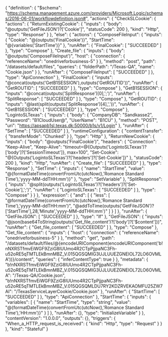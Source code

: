 {
    "definition": {
        "$schema": "https://schema.management.azure.com/providers/Microsoft.Logic/schemas/2016-06-01/workflowdefinition.json#",
        "actions": {
            "CheckSLCookie": {
                "actions": {
                    "ReturnExistingCookie": {
                        "inputs": {
                            "body": "@outputs('GetFileJSON')?['Cookie']",
                            "statusCode": 200
                        },
                        "kind": "Http",
                        "type": "Response"
                    }
                },
                "else": {
                    "actions": {
                        "ComposeFileInput": {
                            "inputs": {
                                "Cookie": "@{outputs('FinalCookie')}",
                                "StartTime": "@{variables('StartTime')}"
                            },
                            "runAfter": {
                                "FinalCookie": [
                                    "SUCCEEDED"
                                ]
                            },
                            "type": "Compose"
                        },
                        "Create_file": {
                            "inputs": {
                                "body": "@outputs('ComposeFileInput')",
                                "host": {
                                    "connection": {
                                        "referenceName": "onedriveforbusiness-5"
                                    }
                                },
                                "method": "post",
                                "path": "/datasets/default/files",
                                "queries": {
                                    "folderPath": "/Texas-QA",
                                    "name": "Cookie.json"
                                }
                            },
                            "runAfter": {
                                "ComposeFileInput": [
                                    "SUCCEEDED"
                                ]
                            },
                            "type": "ApiConnection"
                        },
                        "FinalCookie": {
                            "inputs": "@concat(outputs('GetB1SESSION'),outputs('GetROUTID'))",
                            "runAfter": {
                                "GetROUTID": [
                                    "SUCCEEDED"
                                ]
                            },
                            "type": "Compose"
                        },
                        "GetB1SESSION": {
                            "inputs": "@concat(outputs('SplitResponse')[0],';')",
                            "runAfter": {
                                "SplitResponse": [
                                    "SUCCEEDED"
                                ]
                            },
                            "type": "Compose"
                        },
                        "GetROUTID": {
                            "inputs": "@last(split(outputs('SplitResponse')[4],','))",
                            "runAfter": {
                                "GetB1SESSION": [
                                    "SUCCEEDED"
                                ]
                            },
                            "type": "Compose"
                        },
                        "LogintoSLTexas": {
                            "inputs": {
                                "body": {
                                    "CompanyDB": "Sandkasse2",
                                    "Password": "B1CloudUser@",
                                    "UserName": "B1CU"
                                },
                                "method": "POST",
                                "uri": "https://apsapb1sl.texas.dk:50000/b1s/v1/Login"
                            },
                            "runAfter": {
                                "SetTime": [
                                    "SUCCEEDED"
                                ]
                            },
                            "runtimeConfiguration": {
                                "contentTransfer": {
                                    "transferMode": "Chunked"
                                }
                            },
                            "type": "Http"
                        },
                        "ReturnNewCookie": {
                            "inputs": {
                                "body": "@outputs('FinalCookie')",
                                "headers": {
                                    "Connection": "Keep-Alive",
                                    "Keep-Alive": "timeout=@{Outputs('LogintoSLTexas')?['body']?['SessionTimeout']}, max=100",
                                    "Set-Cookie": "@{Outputs('LogintoSLTexas')?['headers']?['Set-Cookie']}"
                                },
                                "statusCode": 200
                            },
                            "kind": "Http",
                            "runAfter": {
                                "Create_file": [
                                    "SUCCEEDED"
                                ]
                            },
                            "type": "Response"
                        },
                        "SetTime": {
                            "inputs": {
                                "name": "StartTime",
                                "value": "@{formatDateTime(convertFromUtc(utcNow(),'Romance Standard Time'),'yyyy-MM-ddTHH:mm')}"
                            },
                            "type": "SetVariable"
                        },
                        "SplitResponse": {
                            "inputs": "@split(outputs('LogintoSLTexas')?['headers']?['Set-Cookie'],';')",
                            "runAfter": {
                                "LogintoSLTexas": [
                                    "SUCCEEDED"
                                ]
                            },
                            "type": "Compose"
                        }
                    }
                },
                "expression": {
                    "and": [
                        {
                            "less": [
                                "@formatDateTime(convertFromUtc(utcNow(),'Romance Standard Time'),'yyyy-MM-ddTHH:mm')",
                                "@addToTime(outputs('GetFileJSON')?['StartTime'],28,'Minute','yyyy-MM-ddTHH:mm')"
                            ]
                        }
                    ]
                },
                "runAfter": {
                    "GetFileJSON": [
                        "SUCCEEDED"
                    ]
                },
                "type": "If"
            },
            "GetFileJSON": {
                "inputs": "@json(base64ToString(outputs('Get_file_content')?['body']?['$content']))",
                "runAfter": {
                    "Get_file_content": [
                        "SUCCEEDED"
                    ]
                },
                "type": "Compose"
            },
            "Get_file_content": {
                "inputs": {
                    "host": {
                        "connection": {
                            "referenceName": "onedriveforbusiness-5"
                        }
                    },
                    "method": "get",
                    "path": "/datasets/default/files/@{encodeURIComponent(encodeURIComponent('b!nNXRSTfmvEiWGF9ZziG8IUUmo4R2CTpPjjpaNC3Fh-u52oRE5qTMTLEkBmnMBZ_V.015QGSQMIG3UJLUUEZGNEIOL72LO6OVMLA'))}/content",
                    "queries": {
                        "inferContentType": true
                    }
                },
                "metadata": {
                    "b!nNXRSTfmvEiWGF9ZziG8IUUmo4R2CTpPjjpaNC3Fh-u52oRE5qTMTLEkBmnMBZ_V.015QGSQMIG3UJLUUEZGNEIOL72LO6OVMLA": "/Texas-QA/Cookie.json",
                    "b!nNXRSTfmvEiWGF9ZziG8IUUmo4R2CTpPjjpaNC3Fh-u52oRE5qTMTLEkBmnMBZ_V.015QGSQMLDU7RY2KDZRVEKAOMFU25ZW7AI": "/TexasServiceLayerCookie/Cookie.json"
                },
                "runAfter": {
                    "StartTime": [
                        "SUCCEEDED"
                    ]
                },
                "type": "ApiConnection"
            },
            "StartTime": {
                "inputs": {
                    "variables": [
                        {
                            "name": "StartTime",
                            "type": "string",
                            "value": "@{formatDateTime(convertFromUtc(utcNow(),'Romance Standard Time'),'HH:mm')}"
                        }
                    ]
                },
                "runAfter": {},
                "type": "InitializeVariable"
            }
        },
        "contentVersion": "1.0.0.0",
        "outputs": {},
        "triggers": {
            "When_a_HTTP_request_is_received": {
                "kind": "Http",
                "type": "Request"
            }
        }
    },
    "kind": "Stateful"
}
